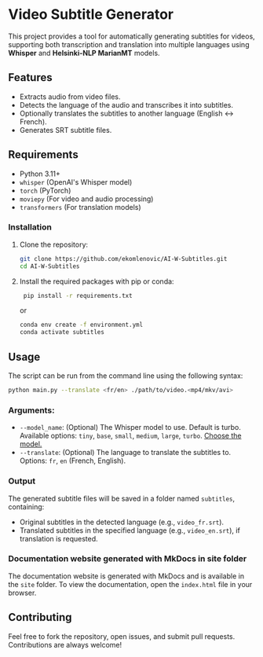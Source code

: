 # Video Subtitle Generator

This project provides a tool for automatically generating subtitles for videos, supporting both transcription and translation into multiple languages using **Whisper** and **Helsinki-NLP MarianMT** models.

## Features

- Extracts audio from video files.
- Detects the language of the audio and transcribes it into subtitles.
- Optionally translates the subtitles to another language (English <-> French).
- Generates SRT subtitle files.

## Requirements

- Python 3.11+
- `whisper` (OpenAI's Whisper model)
- `torch` (PyTorch)
- `moviepy` (For video and audio processing)
- `transformers` (For translation models)

### Installation

1. Clone the repository:

   ```bash
   git clone https://github.com/ekomlenovic/AI-W-Subtitles.git
   cd AI-W-Subtitles
   ```

2. Install the required packages with pip or conda:

   ```bash
    pip install -r requirements.txt
    ```
    or
    ```bash
    conda env create -f environment.yml
    conda activate subtitles
    ```

## Usage

The script can be run from the command line using the following syntax:

```bash
python main.py --translate <fr/en> ./path/to/video.<mp4/mkv/avi>
```

### Arguments:

- `--model_name`: (Optional) The Whisper model to use. Default is turbo. Available options: `tiny`, `base`, `small`, `medium`, `large`, `turbo`.
[Choose the model.](https://github.com/openai/whisper?tab=readme-ov-file#available-models-and-languages)
- `--translate`: (Optional) The language to translate the subtitles to. Options: `fr`, `en` (French, English).

### Output
The generated subtitle files will be saved in a folder named `subtitles`, containing:

- Original subtitles in the detected language (e.g., `video_fr.srt`).
- Translated subtitles in the specified language (e.g., `video_en.srt`), if translation is requested.


### Documentation website generated with MkDocs in site folder

The documentation website is generated with MkDocs and is available in the `site` folder. To view the documentation, open the `index.html` file in your browser.

## Contributing

Feel free to fork the repository, open issues, and submit pull requests. Contributions are always welcome!